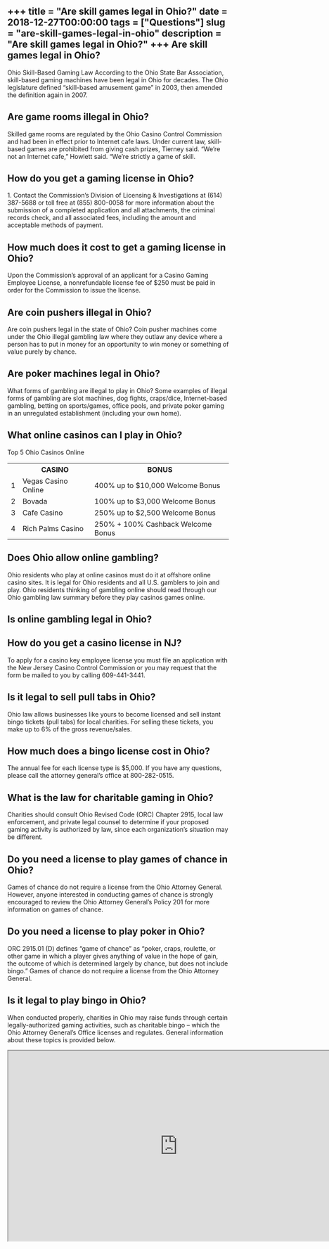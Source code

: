+++
title = "Are skill games legal in Ohio?"
date = 2018-12-27T00:00:00
tags = ["Questions"]
slug = "are-skill-games-legal-in-ohio"
description = "Are skill games legal in Ohio?"
+++
Are skill games legal in Ohio?
------------------------------

Ohio Skill-Based Gaming Law According to the Ohio State Bar Association, skill-based gaming machines have been legal in Ohio for decades. The Ohio legislature defined “skill-based amusement game” in 2003, then amended the definition again in 2007.

Are game rooms illegal in Ohio?
-------------------------------

Skilled game rooms are regulated by the Ohio Casino Control Commission and had been in effect prior to Internet cafe laws. Under current law, skill-based games are prohibited from giving cash prizes, Tierney said. “We’re not an Internet cafe,” Howlett said. “We’re strictly a game of skill.

How do you get a gaming license in Ohio?
----------------------------------------

1\. Contact the Commission’s Division of Licensing &amp; Investigations at (614) 387-5688 or toll free at (855) 800-0058 for more information about the submission of a completed application and all attachments, the criminal records check, and all associated fees, including the amount and acceptable methods of payment.

How much does it cost to get a gaming license in Ohio?
------------------------------------------------------

Upon the Commission’s approval of an applicant for a Casino Gaming Employee License, a nonrefundable license fee of $250 must be paid in order for the Commission to issue the license.

Are coin pushers illegal in Ohio?
---------------------------------

Are coin pushers legal in the state of Ohio? Coin pusher machines come under the Ohio illegal gambling law where they outlaw any device where a person has to put in money for an opportunity to win money or something of value purely by chance.

Are poker machines legal in Ohio?
---------------------------------

What forms of gambling are illegal to play in Ohio? Some examples of illegal forms of gambling are slot machines, dog fights, craps/dice, Internet-based gambling, betting on sports/games, office pools, and private poker gaming in an unregulated establishment (including your own home).

What online casinos can I play in Ohio?
---------------------------------------

Top 5 Ohio Casinos Online

<table><tr><th></th><th>CASINO</th><th>BONUS</th></tr><tr><td>1</td><td>Vegas Casino Online</td><td>400% up to $10,000 Welcome Bonus</td></tr><tr><td>2</td><td>Bovada</td><td>100% up to $3,000 Welcome Bonus</td></tr><tr><td>3</td><td>Cafe Casino</td><td>250% up to $2,500 Welcome Bonus</td></tr><tr><td>4</td><td>Rich Palms Casino</td><td>250% + 100% Cashback Welcome Bonus</td></tr></table>

Does Ohio allow online gambling?
--------------------------------

Ohio residents who play at online casinos must do it at offshore online casino sites. It is legal for Ohio residents and all U.S. gamblers to join and play. Ohio residents thinking of gambling online should read through our Ohio gambling law summary before they play casinos games online.

Is online gambling legal in Ohio?
---------------------------------

How do you get a casino license in NJ?
--------------------------------------

To apply for a casino key employee license you must file an application with the New Jersey Casino Control Commission or you may request that the form be mailed to you by calling 609-441-3441.

Is it legal to sell pull tabs in Ohio?
--------------------------------------

Ohio law allows businesses like yours to become licensed and sell instant bingo tickets (pull tabs) for local charities. For selling these tickets, you make up to 6% of the gross revenue/sales.

How much does a bingo license cost in Ohio?
-------------------------------------------

The annual fee for each license type is $5,000. If you have any questions, please call the attorney general’s office at 800-282-0515.

What is the law for charitable gaming in Ohio?
----------------------------------------------

Charities should consult Ohio Revised Code (ORC) Chapter 2915, local law enforcement, and private legal counsel to determine if your proposed gaming activity is authorized by law, since each organization’s situation may be different.

Do you need a license to play games of chance in Ohio?
------------------------------------------------------

Games of chance do not require a license from the Ohio Attorney General. However, anyone interested in conducting games of chance is strongly encouraged to review the Ohio Attorney General’s Policy 201 for more information on games of chance.

Do you need a license to play poker in Ohio?
--------------------------------------------

ORC 2915.01 (D) defines “game of chance” as “poker, craps, roulette, or other game in which a player gives anything of value in the hope of gain, the outcome of which is determined largely by chance, but does not include bingo.” Games of chance do not require a license from the Ohio Attorney General.

Is it legal to play bingo in Ohio?
----------------------------------

When conducted properly, charities in Ohio may raise funds through certain legally-authorized gaming activities, such as charitable bingo – which the Ohio Attorney General’s Office licenses and regulates. General information about these topics is provided below.

<iframe allow="accelerometer; autoplay; clipboard-write; encrypted-media; gyroscope; picture-in-picture" allowfullscreen="" class="__youtube_prefs__  epyt-is-override  no-lazyload" data-no-lazy="1" data-origheight="433" data-origwidth="770" data-skipgform_ajax_framebjll="" height="433" id="_ytid_97059" loading="lazy" src="https://www.youtube.com/embed/yEeycV2d1eA?enablejsapi=1&autoplay=0&cc_load_policy=0&cc_lang_pref=&iv_load_policy=1&loop=0&modestbranding=0&rel=1&fs=1&playsinline=0&autohide=2&theme=dark&color=red&controls=1&" title="YouTube player" width="770"></iframe>